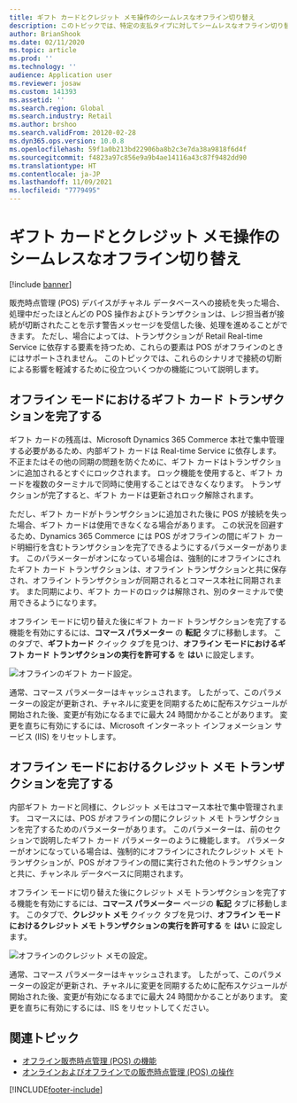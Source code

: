 ```yaml
---
title: ギフト カードとクレジット メモ操作のシームレスなオフライン切り替え
description: このトピックでは、特定の支払タイプに対してシームレスなオフライン切り替えを提供する改善の概要について説明します。
author: BrianShook
ms.date: 02/11/2020
ms.topic: article
ms.prod: ''
ms.technology: ''
audience: Application user
ms.reviewer: josaw
ms.custom: 141393
ms.assetid: ''
ms.search.region: Global
ms.search.industry: Retail
ms.author: brshoo
ms.search.validFrom: 20120-02-28
ms.dyn365.ops.version: 10.0.8
ms.openlocfilehash: 59f1a0b213bd22906ba8b2c3e7da38a9818f6d4f
ms.sourcegitcommit: f4823a97c856e9a9b4ae14116a43c87f9482dd90
ms.translationtype: HT
ms.contentlocale: ja-JP
ms.lasthandoff: 11/09/2021
ms.locfileid: "7779495"
---
```

# <a name="seamless-offline-switch-for-gift-card-and-credit-memo-operations"></a>ギフト カードとクレジット メモ操作のシームレスなオフライン切り替え

[!include [banner](../includes/banner.md)]

販売時点管理 (POS) デバイスがチャネル データベースへの接続を失った場合、処理中だったほとんどの POS 操作およびトランザクションは、レジ担当者が接続が切断されたことを示す警告メッセージを受信した後、処理を進めることができます。 ただし、場合によっては、トランザクションが Retail Real-time Service に依存する要素を持つため、これらの要素は POS がオフラインのときにはサポートされません。 このトピックでは、これらのシナリオで接続の切断による影響を軽減するために役立ついくつかの機能について説明します。

## <a name="completing-gift-card-transactions-in-offline-mode"></a>オフライン モードにおけるギフト カード トランザクションを完了する

ギフト カードの残高は、Microsoft Dynamics 365 Commerce 本社で集中管理する必要があるため、内部ギフト カードは Real-time Service に依存します。 不正またはその他の同期の問題を防ぐために、ギフト カードはトランザクションに追加されるとすぐにロックされます。 ロック機能を使用すると、ギフト カードを複数のターミナルで同時に使用することはできなくなります。 トランザクションが完了すると、ギフト カードは更新されロック解除されます。

ただし、ギフト カードがトランザクションに追加された後に POS が接続を失った場合、ギフト カードは使用できなくなる場合があります。 この状況を回避するため、Dynamics 365 Commerce には POS がオフラインの間にギフト カード明細行を含むトランザクションを完了できるようにするパラメーターがあります。 このパラメーターがオンになっている場合は、強制的にオフラインにされたギフト カード トランザクションは、オフライン トランザクションと共に保存され、オフライン トランザクションが同期されるとコマース本社に同期されます。 また同期により、ギフト カードのロックは解除され、別のターミナルで使用できるようになります。

オフライン モードに切り替えた後にギフト カード トランザクションを完了する機能を有効にするには、**コマース パラメーター** の **転記** タブに移動します。 このタブで、**ギフトカード** クイック タブを見つけ、**オフライン モードにおけるギフト カード トランザクションの実行を許可する** を **はい** に設定します。

![オフラインのギフト カード設定。](../media/gift.png)

通常、コマース パラメーターはキャッシュされます。 したがって、このパラメーターの設定が更新され、チャネルに変更を同期するために配布スケジュールが開始された後、変更が有効になるまでに最大 24 時間かかることがあります。 変更を直ちに有効にするには、Microsoft インターネット インフォメーション サービス (IIS) をリセットします。

## <a name="completing-credit-memo-transactions-in-offline-mode"></a>オフライン モードにおけるクレジット メモ トランザクションを完了する

内部ギフト カードと同様に、クレジット メモはコマース本社で集中管理されます。 コマースには、POS がオフラインの間にクレジット メモ トランザクションを完了するためのパラメーターがあります。 このパラメーターは、前のセクションで説明したギフト カード パラメーターのように機能します。 パラメーターがオンになっている場合は、強制的にオフラインにされたクレジット メモ トランザクションが、POS がオフラインの間に実行された他のトランザクションと共に、チャンネル データベースに同期されます。

オフライン モードに切り替えた後にクレジット メモ トランザクションを完了する機能を有効にするには、**コマース パラメーター** ページの **転記** タブに移動します。 このタブで、**クレジット メモ** クイック タブを見つけ、**オフライン モードにおけるクレジット メモ トランザクションの実行を許可する** を **はい** に設定します。

![オフラインのクレジット メモの設定。](../media/creditmemo.png)

通常、コマース パラメーターはキャッシュされます。 したがって、このパラメーターの設定が更新され、チャネルに変更を同期するために配布スケジュールが開始された後、変更が有効になるまでに最大 24 時間かかることがあります。 変更を直ちに有効にするには、IIS をリセットしてください。

## <a name="related-topics"></a>関連トピック

- [オフライン販売時点管理 (POS) の機能](../pos-offline-functionality.md)
- [オンラインおよびオフラインでの販売時点管理 (POS) の操作](../pos-operations.md)


[!INCLUDE[footer-include](../../includes/footer-banner.md)]
